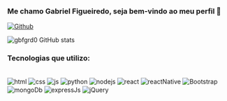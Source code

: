 ### Me chamo Gabriel Figueiredo, seja bem-vindo ao meu perfil 👋

[![Github](https://img.shields.io/badge/GitHub-100000?style=for-the-badge&logo=github&logoColor=white)](https://github.com/gbfgrd0)

![gbfgrd0 GitHub stats](https://github-readme-stats.vercel.app/api?username=gbfgrd0&show_icons=true&theme=dracula)

### Tecnologias que utilizo:

<div style="display: inline_block"><br/>
  <img align="center" alt="html" src="https://img.shields.io/badge/HTML5-E34F26?style=for-the-badge&logo=html5&logoColor=white"/> 
  <img align="center" alt="css" src="https://img.shields.io/badge/CSS3-1572B6?style=for-the-badge&logo=css3&logoColor=white"/> 
  <img align="center" alt="js" src="https://img.shields.io/badge/JavaScript-323330?style=for-the-badge&logo=javascript&logoColor=F7DF1E"/> 
  <img align="center" alt="python" src="https://img.shields.io/badge/Python-14354C?style=for-the-badge&logo=python&logoColor=white"/> 
  <img align="center" alt="nodejs" src="https://img.shields.io/badge/Node.js-43853D?style=for-the-badge&logo=node.js&logoColor=white"/> 
  <img align="center" alt="react" src="https://img.shields.io/badge/React-20232A?style=for-the-badge&logo=react&logoColor=61DAFB"/> 
  <img align="center" alt="reactNative" src="https://img.shields.io/badge/React_Native-20232A?style=for-the-badge&logo=react&logoColor=61DAFB"/> 
  <img align="center" alt="Bootstrap" src="https://img.shields.io/badge/Bootstrap-563D7C?style=for-the-badge&logo=bootstrap&logoColor=white"/> 
  <img align="center" alt="mongoDb" src="https://img.shields.io/badge/MongoDB-4EA94B?style=for-the-badge&logo=mongodb&logoColor=white"/> 
  <img align="center" alt="expressJs" src="https://img.shields.io/badge/Express.js-404D59?style=for-the-badge"/> 
  <img align="center" alt="jQuery" src="https://img.shields.io/badge/jQuery-0769AD?style=for-the-badge&logo=jquery&logoColor=white"/> 
</div>
